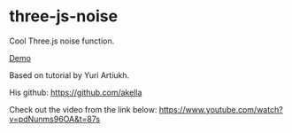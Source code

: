 # three-js-noise
Cool Three.js noise function.

[Demo](https://mahmood-saghrajooghi.github.io/three-js-noise/index.html)

Based on tutorial by Yuri Artiukh.

His github: 
https://github.com/akella

Check out the video from the link below:
https://www.youtube.com/watch?v=pdNunms96OA&t=87s



